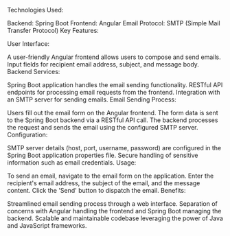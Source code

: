 Technologies Used:

Backend: Spring Boot
Frontend: Angular
Email Protocol: SMTP (Simple Mail Transfer Protocol)
Key Features:

User Interface:

A user-friendly Angular frontend allows users to compose and send emails.
Input fields for recipient email address, subject, and message body.
Backend Services:

Spring Boot application handles the email sending functionality.
RESTful API endpoints for processing email requests from the frontend.
Integration with an SMTP server for sending emails.
Email Sending Process:

Users fill out the email form on the Angular frontend.
The form data is sent to the Spring Boot backend via a RESTful API call.
The backend processes the request and sends the email using the configured SMTP server.
Configuration:

SMTP server details (host, port, username, password) are configured in the Spring Boot application properties file.
Secure handling of sensitive information such as email credentials.
Usage:

To send an email, navigate to the email form on the application.
Enter the recipient's email address, the subject of the email, and the message content.
Click the 'Send' button to dispatch the email.
Benefits:

Streamlined email sending process through a web interface.
Separation of concerns with Angular handling the frontend and Spring Boot managing the backend.
Scalable and maintainable codebase leveraging the power of Java and JavaScript frameworks.
